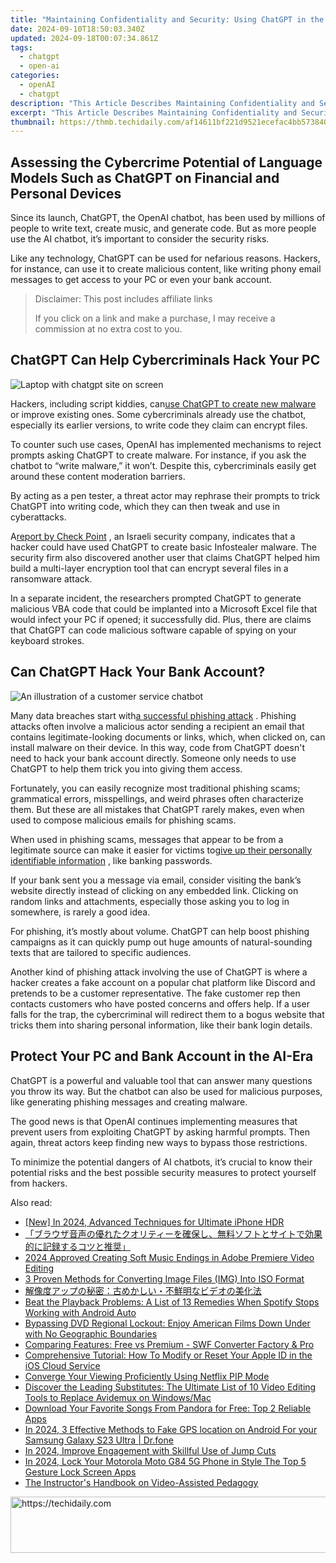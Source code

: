```yaml
---
title: "Maintaining Confidentiality and Security: Using ChatGPT in the Realm of Emotional Coaching"
date: 2024-09-10T18:50:03.340Z
updated: 2024-09-18T00:07:34.861Z
tags:
  - chatgpt
  - open-ai
categories:
  - openAI
  - chatgpt
description: "This Article Describes Maintaining Confidentiality and Security: Using ChatGPT in the Realm of Emotional Coaching"
excerpt: "This Article Describes Maintaining Confidentiality and Security: Using ChatGPT in the Realm of Emotional Coaching"
thumbnail: https://thmb.techidaily.com/af14611bf221d9521ecefac4bb5738408a7016fb6a0da262331d951510430549.jpg
---
```


## Assessing the Cybercrime Potential of Language Models Such as ChatGPT on Financial and Personal Devices

 Since its launch, ChatGPT, the OpenAI chatbot, has been used by millions of people to write text, create music, and generate code. But as more people use the AI chatbot, it’s important to consider the security risks.

 Like any technology, ChatGPT can be used for nefarious reasons. Hackers, for instance, can use it to create malicious content, like writing phony email messages to get access to your PC or even your bank account.

>  Disclaimer: This post includes affiliate links
>
>  If you click on a link and make a purchase, I may receive a commission at no extra cost to you.
>

## ChatGPT Can Help Cybercriminals Hack Your PC

![Laptop with chatgpt site on screen](https://static1.makeuseofimages.com/wordpress/wp-content/uploads/2023/04/laptop-with-chatgpt-site-on-screen.jpg)

 Hackers, including script kiddies, can[use ChatGPT to create new malware](https://www.makeuseof.com/can-chatgpt-be-used-malware-creation/) or improve existing ones. Some cybercriminals already use the chatbot, especially its earlier versions, to write code they claim can encrypt files.

 To counter such use cases, OpenAI has implemented mechanisms to reject prompts asking ChatGPT to create malware. For instance, if you ask the chatbot to “write malware,” it won’t. Despite this, cybercriminals easily get around these content moderation barriers.

 By acting as a pen tester, a threat actor may rephrase their prompts to trick ChatGPT into writing code, which they can then tweak and use in cyberattacks.

 A[report by Check Point](https://research.checkpoint.com/2023/opwnai-cybercriminals-starting-to-use-chatgpt/) , an Israeli security company, indicates that a hacker could have used ChatGPT to create basic Infostealer malware. The security firm also discovered another user that claims ChatGPT helped him build a multi-layer encryption tool that can encrypt several files in a ransomware attack.

 In a separate incident, the researchers prompted ChatGPT to generate malicious VBA code that could be implanted into a Microsoft Excel file that would infect your PC if opened; it successfully did. Plus, there are claims that ChatGPT can code malicious software capable of spying on your keyboard strokes.

## Can ChatGPT Hack Your Bank Account?

![An illustration of a customer service chatbot](https://static1.makeuseofimages.com/wordpress/wp-content/uploads/2023/04/customer-service.jpg)

 Many data breaches start with[a successful phishing attack](http://www.makeuseof.com/what-is-phishing/) . Phishing attacks often involve a malicious actor sending a recipient an email that contains legitimate-looking documents or links, which, when clicked on, can install malware on their device. In this way, code from ChatGPT doesn't need to hack your bank account directly. Someone only needs to use ChatGPT to help them trick you into giving them access.

 Fortunately, you can easily recognize most traditional phishing scams; grammatical errors, misspellings, and weird phrases often characterize them. But these are all mistakes that ChatGPT rarely makes, even when used to compose malicious emails for phishing scams.

 When used in phishing scams, messages that appear to be from a legitimate source can make it easier for victims to[give up their personally identifiable information](https://www.makeuseof.com/what-is-personally-identifiable-information/) , like banking passwords.

 ​​​​​​​If your bank sent you a message via email, consider visiting the bank’s website directly instead of clicking on any embedded link. Clicking on random links and attachments, especially those asking you to log in somewhere, is rarely a good idea.

 For phishing, it’s mostly about volume. ChatGPT can help boost phishing campaigns as it can quickly pump out huge amounts of natural-sounding texts that are tailored to specific audiences.

 Another kind of phishing attack involving the use of ChatGPT is where a hacker creates a fake account on a popular chat platform like Discord and pretends to be a customer representative. The fake customer rep then contacts customers who have posted concerns and offers help. If a user falls for the trap, the cybercriminal will redirect them to a bogus website that tricks them into sharing personal information, like their bank login details.

## Protect Your PC and Bank Account in the AI-Era

 ChatGPT is a powerful and valuable tool that can answer many questions you throw its way. But the chatbot can also be used for malicious purposes, like generating phishing messages and creating malware.

 The good news is that OpenAI continues implementing measures that prevent users from exploiting ChatGPT by asking harmful prompts. Then again, threat actors keep finding new ways to bypass those restrictions.

 To minimize the potential dangers of AI chatbots, it’s crucial to know their potential risks and the best possible security measures to protect yourself from hackers.

<ins class="adsbygoogle"
     style="display:block"
     data-ad-format="autorelaxed"
     data-ad-client="ca-pub-7571918770474297"
     data-ad-slot="1223367746"></ins>

<ins class="adsbygoogle"
     style="display:block"
     data-ad-client="ca-pub-7571918770474297"
     data-ad-slot="8358498916"
     data-ad-format="auto"
     data-full-width-responsive="true"></ins>

<span class="atpl-alsoreadstyle">Also read:</span>
<div><ul>
<li><a href="https://fox-access.techidaily.com/new-in-2024-advanced-techniques-for-ultimate-iphone-hdr/"><u>[New] In 2024, Advanced Techniques for Ultimate iPhone HDR</u></a></li>
<li><a href="https://tech-hub.techidaily.com/44cm44ow44op44km44k26zplusz5aow44gu5ysq44km44gf44kv44kq44oq44og44kj44o844ks56k65lplusd44gx44cb54sh5paz44k944ov44oi44go44k144kk44oi44gn5yq55p6c55qe44gr6kiy6y31/"><u>「ブラウザ音声の優れたクオリティーを確保し、無料ソフトとサイトで効果的に記録するコツと推奨」</u></a></li>
<li><a href="https://fox-boxes.techidaily.com/2024-approved-creating-soft-music-endings-in-adobe-premiere-video-editing/"><u>2024 Approved Creating Soft Music Endings in Adobe Premiere Video Editing</u></a></li>
<li><a href="https://tech-hub.techidaily.com/3-proven-methods-for-converting-image-files-img-into-iso-format/"><u>3 Proven Methods for Converting Image Files (IMG) Into ISO Format</u></a></li>
<li><a href="https://tech-hub.techidaily.com/6kej5yop5bqm44ki44od44ox44gu56ey5aplusg77ya5yplusk44kb44gl44gx44ge44o75lin6a6u5pio44gq44ot44oh44kq44gu576o5yyw5rov/"><u>解像度アップの秘密：古めかしい・不鮮明なビデオの美化法</u></a></li>
<li><a href="https://techtrends.techidaily.com/beat-the-playback-problems-a-list-of-13-remedies-when-spotify-stops-working-with-android-auto/"><u>Beat the Playback Problems: A List of 13 Remedies When Spotify Stops Working with Android Auto</u></a></li>
<li><a href="https://tech-hub.techidaily.com/bypassing-dvd-regional-lockout-enjoy-american-films-down-under-with-no-geographic-boundaries/"><u>Bypassing DVD Regional Lockout: Enjoy American Films Down Under with No Geographic Boundaries</u></a></li>
<li><a href="https://tech-hub.techidaily.com/comparing-features-free-vs-premium-swf-converter-factory-and-pro/"><u>Comparing Features: Free vs Premium - SWF Converter Factory & Pro</u></a></li>
<li><a href="https://app-tips.techidaily.com/comprehensive-tutorial-how-to-modify-or-reset-your-apple-id-in-the-ios-cloud-service/"><u>Comprehensive Tutorial: How To Modify or Reset Your Apple ID in the iOS Cloud Service</u></a></li>
<li><a href="https://fox-info.techidaily.com/converge-your-viewing-proficiently-using-netflix-pip-mode/"><u>Converge Your Viewing Proficiently Using Netflix PIP Mode</u></a></li>
<li><a href="https://tech-hub.techidaily.com/discover-the-leading-substitutes-the-ultimate-list-of-10-video-editing-tools-to-replace-avidemux-on-windowsmac/"><u>Discover the Leading Substitutes: The Ultimate List of 10 Video Editing Tools to Replace Avidemux on Windows/Mac</u></a></li>
<li><a href="https://tech-hub.techidaily.com/download-your-favorite-songs-from-pandora-for-free-top-2-reliable-apps/"><u>Download Your Favorite Songs From Pandora for Free: Top 2 Reliable Apps</u></a></li>
<li><a href="https://android-location.techidaily.com/in-2024-3-effective-methods-to-fake-gps-location-on-android-for-your-samsung-galaxy-s23-ultra-drfone-by-drfone-virtual/"><u>In 2024, 3 Effective Methods to Fake GPS location on Android For your Samsung Galaxy S23 Ultra | Dr.fone</u></a></li>
<li><a href="https://youtube-sure.techidaily.com/24-improve-engagement-with-skillful-use-of-jump-cuts/"><u>In 2024, Improve Engagement with Skillful Use of Jump Cuts</u></a></li>
<li><a href="https://android-unlock.techidaily.com/in-2024-lock-your-motorola-moto-g84-5g-phone-in-style-the-top-5-gesture-lock-screen-apps-by-drfone-android/"><u>In 2024, Lock Your Motorola Moto G84 5G Phone in Style The Top 5 Gesture Lock Screen Apps</u></a></li>
<li><a href="https://extra-information.techidaily.com/the-instructors-handbook-on-video-assisted-pedagogy/"><u>The Instructor's Handbook on Video-Assisted Pedagogy</u></a></li>
</ul></div>

<!-- affiliate ads begin -->
<a href="https://ephamedtechinc.pxf.io/c/5597632/2136618/26400" target="_top" id="2136618">
  <img src="//a.impactradius-go.com/display-ad/26400-2136618" border="0" alt="https://techidaily.com" width="728" height="90"/>
</a>
<img height="0" width="0" src="https://ephamedtechinc.pxf.io/i/5597632/2136618/26400" style="position:absolute;visibility:hidden;" border="0" />
<!-- affiliate ads end -->

